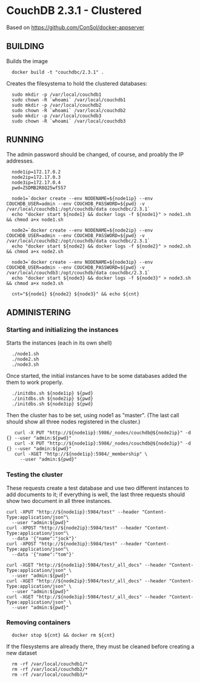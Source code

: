 # CouchDB 2.3.1 - Clustered

Based on https://github.com/ConSol/docker-appserver


## BUILDING

Builds the image
```
  docker build -t "couchdbc/2.3.1" .
```

Creates the filesystema to hold the clustered databases:
```
  sudo mkdir -p /var/local/couchdb1
  sudo chown -R `whoami` /var/local/couchdb1
  sudo mkdir -p /var/local/couchdb2
  sudo chown -R `whoami` /var/local/couchdb2
  sudo mkdir -p /var/local/couchdb3
  sudo chown -R `whoami` /var/local/couchdb3
```


## RUNNING

The admin password should be changed, of course, and proably the IP addresses.
```
  node1ip=172.17.0.2
  node2ip=172.17.0.3
  node3ip=172.17.0.4
  pwd=ZSDMB2R8Q25wf557

  node1=`docker create --env NODENAME=${node1ip} --env COUCHDB_USER=admin --env COUCHDB_PASSWORD=${pwd} -v /var/local/couchdb1:/opt/couchdb/data couchdbc/2.3.1`
  echo "docker start ${node1} && docker logs -f ${node1}" > node1.sh && chmod a+x node1.sh

  node2=`docker create --env NODENAME=${node2ip} --env COUCHDB_USER=admin --env COUCHDB_PASSWORD=${pwd} -v /var/local/couchdb2:/opt/couchdb/data couchdbc/2.3.1`
  echo "docker start ${node2} && docker logs -f ${node2}" > node2.sh && chmod a+x node2.sh

  node3=`docker create --env NODENAME=${node3ip} --env COUCHDB_USER=admin --env COUCHDB_PASSWORD=${pwd} -v /var/local/couchdb3:/opt/couchdb/data couchdbc/2.3.1`
  echo "docker start ${node3} && docker logs -f ${node3}" > node3.sh && chmod a+x node3.sh

  cnt="${node1} ${node2} ${node3}" && echo ${cnt}
```


## ADMINISTERING

### Starting and initializing the instances

Starts the instances (each in its own shell)
```
  ./node1.sh
  ./node2.sh
  ./node3.sh
```

Once started, the initial instances have to be some databases added the them to work properly.
```
  ./initdbs.sh ${node1ip} ${pwd}
  ./initdbs.sh ${node2ip} ${pwd}
  ./initdbs.sh ${node3ip} ${pwd}
```

Then the cluster has to be set, using node1 as "master". (The last call should show all three nodes registered in the cluster.)
```
   curl -X PUT "http://${node1ip}:5986/_nodes/couchdb@${node2ip}" -d {} --user "admin:${pwd}"
   curl -X PUT "http://${node1ip}:5986/_nodes/couchdb@${node3ip}" -d {} --user "admin:${pwd}"
   curl -XGET "http://${node1ip}:5984/_membership" \
     --user "admin:${pwd}"
```


### Testing the cluster

These requests create a test database and use two different instances to add documents to it; 
if everything is well, the last three requests should show two document in all three instances.

```
curl -XPUT "http://${node1ip}:5984/test" --header "Content-Type:application/json"\
  --user "admin:${pwd}"
curl -XPOST "http://${node2ip}:5984/test" --header "Content-Type:application/json"\
  --data '{"name":"jock"}' 
curl -XPOST "http://${node3ip}:5984/test" --header "Content-Type:application/json"\
  --data '{"name":"tom"}'

curl -XGET "http://${node1ip}:5984/test/_all_docs" --header "Content-Type:application/json" \
  --user "admin:${pwd}"
curl -XGET "http://${node2ip}:5984/test/_all_docs" --header "Content-Type:application/json" \
  --user "admin:${pwd}"
curl -XGET "http://${node3ip}:5984/test/_all_docs" --header "Content-Type:application/json" \
  --user "admin:${pwd}"
```


### Removing containers

```
  docker stop ${cnt} && docker rm ${cnt}
```

If the filesystems are already there, they must be cleaned before creating a new dataset

```
  rm -rf /var/local/couchdb1/*
  rm -rf /var/local/couchdb2/*
  rm -rf /var/local/couchdb3/*
```

